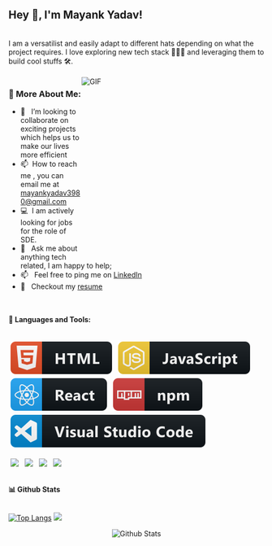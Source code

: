 
## Hey 👋, I'm Mayank Yadav!


<br/>
I am a versatilist and easily adapt to different hats depending on what the project requires. I love exploring new tech stack 👨🏻‍💻 and leveraging them to build cool stuffs 🛠️. 
<br/>
<br/>

<img align="right" alt="GIF" src="https://raw.githubusercontent.com/rahul-jha98/rahul-jha98/main/techstack.gif" width="360px" height="350px"/>

### 🧐 More About Me:

- 🤝 &nbsp;  I’m looking to collaborate on exciting projects which helps us to make our lives more efficient
- 📫 &nbsp;How to reach me , you can email me at mayankyadav3980@gmail.com
- 💻 &nbsp;I am actively looking for jobs for the role of SDE.
- 💬 &nbsp; Ask me about anything tech related, I am happy to help;
- 📫 &nbsp; Feel free to ping me on [LinkedIn](https://www.linkedin.com/in/mayank-yadav-93661416b/)
- 📝 &nbsp; Checkout my [resume](https://drive.google.com/file/d/1Wk_JW5jY2NKXY2JcZgkn1mr4HfIVDEhh/view?usp=sharing)
<br/>
<br/>

<summary><b>🔨 Languages and Tools:</b></summary>
 <br>
<p align="left">
<img src="https://raw.githubusercontent.com/8bithemant/8bithemant/master/svg/dev/languages/html.svg" alt="html" style="vertical-align:top; margin:4px">
<img src="https://raw.githubusercontent.com/8bithemant/8bithemant/master/svg/dev/languages/js.svg" alt="js" style="vertical-align:top; margin:4px">
<img src="https://raw.githubusercontent.com/8bithemant/8bithemant/master/svg/dev/frameworks/react.svg" alt="react" style="vertical-align:top; margin:4px">
<img src="https://raw.githubusercontent.com/8bithemant/8bithemant/master/svg/dev/services/npm.svg" alt="npm" style="vertical-align:top; margin:4px">
<img src="https://raw.githubusercontent.com/8bithemant/8bithemant/master/svg/dev/tools/visualstudio_code.svg" alt="vscode" style="vertical-align:top; margin:4px">
</p>
 
<p align="left">
<img src="https://raw.githubusercontent.com/rahul-jha98/github_readme_icons/main/language_and_tools/square/java/java.svg" style="vertical-align:top; margin:4px">
<img  src="https://raw.githubusercontent.com/rahul-jha98/github_readme_icons/main/language_and_tools/square/firebase/firebase.svg" style="vertical-align:top; margin:4px"/>
<img src="https://raw.githubusercontent.com/rahul-jha98/github_readme_icons/main/language_and_tools/square/node/node.svg" style="vertical-align:top; margin:4px">
<img src="https://raw.githubusercontent.com/rahul-jha98/github_readme_icons/main/language_and_tools/square/git-scm/git-scm.svg" style="vertical-align:top; margin:4px"/></p>


<br>
<!-- ### 📊 Github Stats -->

<summary><b> 📊 Github Stats</b></summary>
<br/>


 [![Top Langs](https://github-readme-stats.vercel.app/api/top-langs/?username=Mayankyadav3980&layout=compact)](https://github.com/anuraghazra/github-readme-stats)
 ![](https://github-readme-streak-stats.herokuapp.com/?user=Mayankyadav3980&theme=dark)
 
<!-- [![Mayank's GitHub stats](https://github-readme-stats.vercel.app/api?username=Mayankyadav3980&count_private=true&show_icons=true&theme=radical)](https://github.com/Mayankyadav3980) -->
<!-- [![trophy](https://github-profile-trophy.vercel.app/?username=Mayankyadav3980&theme=onedark&row=1&column=7)](https://github.com/ryo-ma/github-profile-trophy) -->

<!-- <br> -->
<!-- <p align="center">💙 If you like my projects, Give them ⭐ and Share it with friends!</p>
</p> -->
<!-- <h1 align='center'>⚡️<i></i>⚡️</h1> -->

<p align="center">
        <img src="https://raw.githubusercontent.com/bornmay/bornmay/Update/svg/Bottom.svg" alt="Github Stats" />
</p>
